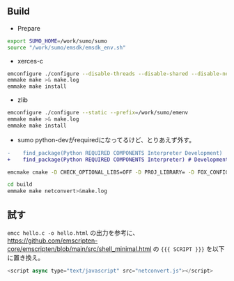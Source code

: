 ## Build
* Prepare
```sh
export SUMO_HOME=/work/sumo/sumo
source "/work/sumo/emsdk/emsdk_env.sh"
```

* xerces-c
```sh
emconfigure ./configure --disable-threads --disable-shared --disable-network --prefix=/work/sumo/emenv
emmake make >& make.log
emmake make install
```

* zlib
```sh
emconfigure ./configure --static --prefix=/work/sumo/emenv
emmake make >& make.log
emmake make install
```

* sumo
python-devがrequiredになってるけど、とりあえず外す。
```diff
-    find_package(Python REQUIRED COMPONENTS Interpreter Development)
+    find_package(Python REQUIRED COMPONENTS Interpreter) # Development)
```

```sh
emcmake cmake -D CHECK_OPTIONAL_LIBS=OFF -D PROJ_LIBRARY= -D FOX_CONFIG= -D MVN_EXECUTABLE= -D FMI=OFF -D NETEDIT=OFF -D ENABLE_PYTHON_BINDINGS=OFF -D ENABLE_JAVA_BINDINGS=OFF -D SWIG_LIBRARY= -D Intl_LIBRARY= -D X11_LIBRARY= -D XercesC_INCLUDE_DIR=/work/sumo/emenv/include -D XercesC_LIBRARY=/work/sumo/emenv/lib/libxerces-c.a -D XercesC_VERSION=3.2.4 -D ZLIB_LIBRARY=/work/sumo/emenv/lib/libz.a -D ZLIB_INCLUDE_DIR=/work/sumo/emenv/include -B build .

cd build
emmake make netconvert>&make.log
```

## 試す
`emcc hello.c -o hello.html`
の出力を参考に、
https://github.com/emscripten-core/emscripten/blob/main/src/shell_minimal.html
の
`{{{ SCRIPT }}}`
を以下に置き換え。
```js
<script async type="text/javascript" src="netconvert.js"></script>
```
